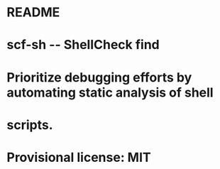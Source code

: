 # README
#
# scf-sh -- ShellCheck find
# Prioritize debugging efforts by automating static analysis of shell
# scripts.
# Provisional license: MIT
